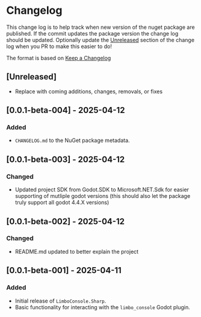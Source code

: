 # Changelog

This change log is to help track when new version of the nuget package are published. If the commit updates the package version the change log should be updated. Optionally update the [Unreleased](#unreleased) section of the change log when you PR to make this easier to do!

The format is based on [Keep a Changelog](https://keepachangelog.com/en/1.0.0/)

## [Unreleased]

- Replace with coming additions, changes, removals, or fixes

## [0.0.1-beta-004] - 2025-04-12

### Added

- `CHANGELOG.md` to the NuGet package metadata.

## [0.0.1-beta-003] - 2025-04-12

### Changed

- Updated project SDK from Godot.SDK to Microsoft.NET.Sdk for easier supporting of mutliple godot versions (this should also let the package truly support all godot 4.4.X versions)

## [0.0.1-beta-002] - 2025-04-12

### Changed

- README.md updated to better explain the project

## [0.0.1-beta-001] - 2025-04-11

### Added

- Initial release of `LimboConsole.Sharp`.
- Basic functionality for interacting with the `limbo_console` Godot plugin.
